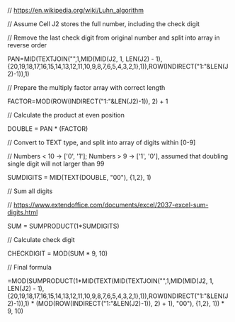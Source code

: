 //  https://en.wikipedia.org/wiki/Luhn_algorithm

//  Assume Cell J2 stores the full number, including the check digit


//  Remove the last check digit from original number and split into array in reverse order

PAN=MID(TEXTJOIN("",1,MID(MID(J2, 1, LEN(J2) - 1),{20,19,18,17,16,15,14,13,12,11,10,9,8,7,6,5,4,3,2,1},1)),ROW(INDIRECT("1:"&LEN(J2)-1)),1)


//  Prepare the multiply factor array with correct length

FACTOR=MOD(ROW(INDIRECT("1:"&LEN(J2)-1)), 2) + 1


//  Calculate the product at even position

DOUBLE = PAN * (FACTOR)


//  Convert to TEXT type, and split into array of digits within [0-9]

//  Numbers < 10 -> ['0', '1']; Numbers > 9 -> ['1', '0'], assumed that doubling single digit will not larger than 99

SUMDIGITS = MID(TEXT(DOUBLE, "00"), {1,2}, 1)


//  Sum all digits

//  https://www.extendoffice.com/documents/excel/2037-excel-sum-digits.html

SUM = SUMPRODUCT(1*SUMDIGITS)


//  Calculate check digit

CHECKDIGIT = MOD(SUM * 9, 10)


//  Final formula

=MOD(SUMPRODUCT(1*MID(TEXT(MID(TEXTJOIN("",1,MID(MID(J2, 1, LEN(J2) - 1),{20,19,18,17,16,15,14,13,12,11,10,9,8,7,6,5,4,3,2,1},1)),ROW(INDIRECT("1:"&LEN(J2)-1)),1) * (MOD(ROW(INDIRECT("1:"&LEN(J2)-1)), 2) + 1), "00"), {1,2}, 1)) * 9, 10)
